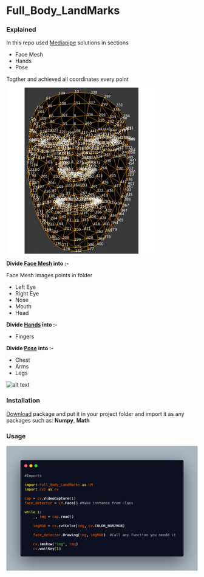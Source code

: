 # Full_Body_LandMarks

### Explained

In this repo used [Mediapipe](https://google.github.io/mediapipe/solutions/solutions.html) solutions in sections

- Face Mesh
- Hands
- Pose

Togther and achieved all coordinates every point


![alt text](Landmarks.gif)


**Divide [Face Mesh](https://google.github.io/mediapipe/solutions/face_mesh.html) into :-**

Face Mesh images points in folder 

- Left Eye
- Right Eye
- Nose
- Mouth
- Head

**Divide [Hands](https://google.github.io/mediapipe/solutions/hands.html) into :-**

- Fingers

**Divide [Pose](https://google.github.io/mediapipe/solutions/pose.html) into :-**

- Chest
- Arms
- Legs

![alt text](Project.png)



### Installation
[Download](https://codeload.github.com/kouwis/Full_Body_LandMarks/zip/refs/heads/main) package and put it in your project folder and import it as any packages such as: **Numpy**, **Math**


### Usage

![alt text](Test.png)
